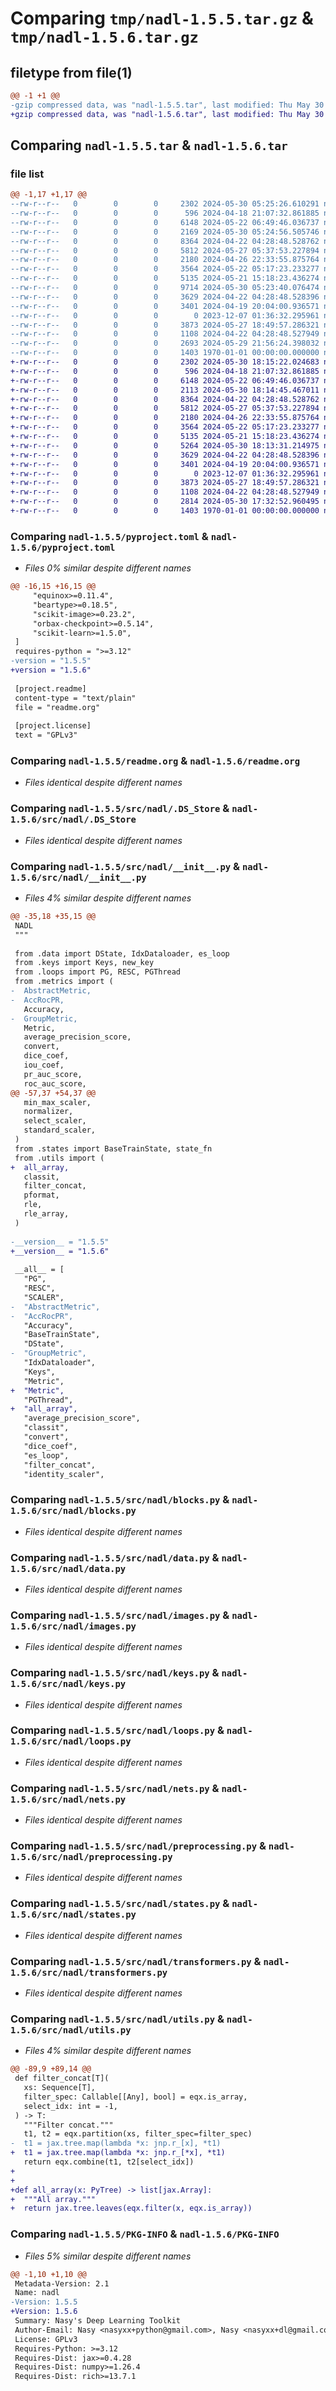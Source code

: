 # Comparing `tmp/nadl-1.5.5.tar.gz` & `tmp/nadl-1.5.6.tar.gz`

## filetype from file(1)

```diff
@@ -1 +1 @@
-gzip compressed data, was "nadl-1.5.5.tar", last modified: Thu May 30 05:25:26 2024, max compression
+gzip compressed data, was "nadl-1.5.6.tar", last modified: Thu May 30 18:15:22 2024, max compression
```

## Comparing `nadl-1.5.5.tar` & `nadl-1.5.6.tar`

### file list

```diff
@@ -1,17 +1,17 @@
--rw-r--r--   0        0        0     2302 2024-05-30 05:25:26.610291 nadl-1.5.5/pyproject.toml
--rw-r--r--   0        0        0      596 2024-04-18 21:07:32.861885 nadl-1.5.5/readme.org
--rw-r--r--   0        0        0     6148 2024-05-22 06:49:46.036737 nadl-1.5.5/src/nadl/.DS_Store
--rw-r--r--   0        0        0     2169 2024-05-30 05:24:56.505746 nadl-1.5.5/src/nadl/__init__.py
--rw-r--r--   0        0        0     8364 2024-04-22 04:28:48.528762 nadl-1.5.5/src/nadl/blocks.py
--rw-r--r--   0        0        0     5812 2024-05-27 05:37:53.227894 nadl-1.5.5/src/nadl/data.py
--rw-r--r--   0        0        0     2180 2024-04-26 22:33:55.875764 nadl-1.5.5/src/nadl/images.py
--rw-r--r--   0        0        0     3564 2024-05-22 05:17:23.233277 nadl-1.5.5/src/nadl/keys.py
--rw-r--r--   0        0        0     5135 2024-05-21 15:18:23.436274 nadl-1.5.5/src/nadl/loops.py
--rw-r--r--   0        0        0     9714 2024-05-30 05:23:40.076474 nadl-1.5.5/src/nadl/metrics.py
--rw-r--r--   0        0        0     3629 2024-04-22 04:28:48.528396 nadl-1.5.5/src/nadl/nets.py
--rw-r--r--   0        0        0     3401 2024-04-19 20:04:00.936571 nadl-1.5.5/src/nadl/preprocessing.py
--rw-r--r--   0        0        0        0 2023-12-07 01:36:32.295961 nadl-1.5.5/src/nadl/py.typed
--rw-r--r--   0        0        0     3873 2024-05-27 18:49:57.286321 nadl-1.5.5/src/nadl/states.py
--rw-r--r--   0        0        0     1108 2024-04-22 04:28:48.527949 nadl-1.5.5/src/nadl/transformers.py
--rw-r--r--   0        0        0     2693 2024-05-29 21:56:24.398032 nadl-1.5.5/src/nadl/utils.py
--rw-r--r--   0        0        0     1403 1970-01-01 00:00:00.000000 nadl-1.5.5/PKG-INFO
+-rw-r--r--   0        0        0     2302 2024-05-30 18:15:22.024683 nadl-1.5.6/pyproject.toml
+-rw-r--r--   0        0        0      596 2024-04-18 21:07:32.861885 nadl-1.5.6/readme.org
+-rw-r--r--   0        0        0     6148 2024-05-22 06:49:46.036737 nadl-1.5.6/src/nadl/.DS_Store
+-rw-r--r--   0        0        0     2113 2024-05-30 18:14:45.467011 nadl-1.5.6/src/nadl/__init__.py
+-rw-r--r--   0        0        0     8364 2024-04-22 04:28:48.528762 nadl-1.5.6/src/nadl/blocks.py
+-rw-r--r--   0        0        0     5812 2024-05-27 05:37:53.227894 nadl-1.5.6/src/nadl/data.py
+-rw-r--r--   0        0        0     2180 2024-04-26 22:33:55.875764 nadl-1.5.6/src/nadl/images.py
+-rw-r--r--   0        0        0     3564 2024-05-22 05:17:23.233277 nadl-1.5.6/src/nadl/keys.py
+-rw-r--r--   0        0        0     5135 2024-05-21 15:18:23.436274 nadl-1.5.6/src/nadl/loops.py
+-rw-r--r--   0        0        0     5264 2024-05-30 18:13:31.214975 nadl-1.5.6/src/nadl/metrics.py
+-rw-r--r--   0        0        0     3629 2024-04-22 04:28:48.528396 nadl-1.5.6/src/nadl/nets.py
+-rw-r--r--   0        0        0     3401 2024-04-19 20:04:00.936571 nadl-1.5.6/src/nadl/preprocessing.py
+-rw-r--r--   0        0        0        0 2023-12-07 01:36:32.295961 nadl-1.5.6/src/nadl/py.typed
+-rw-r--r--   0        0        0     3873 2024-05-27 18:49:57.286321 nadl-1.5.6/src/nadl/states.py
+-rw-r--r--   0        0        0     1108 2024-04-22 04:28:48.527949 nadl-1.5.6/src/nadl/transformers.py
+-rw-r--r--   0        0        0     2814 2024-05-30 17:32:52.960495 nadl-1.5.6/src/nadl/utils.py
+-rw-r--r--   0        0        0     1403 1970-01-01 00:00:00.000000 nadl-1.5.6/PKG-INFO
```

### Comparing `nadl-1.5.5/pyproject.toml` & `nadl-1.5.6/pyproject.toml`

 * *Files 0% similar despite different names*

```diff
@@ -16,15 +16,15 @@
     "equinox>=0.11.4",
     "beartype>=0.18.5",
     "scikit-image>=0.23.2",
     "orbax-checkpoint>=0.5.14",
     "scikit-learn>=1.5.0",
 ]
 requires-python = ">=3.12"
-version = "1.5.5"
+version = "1.5.6"
 
 [project.readme]
 content-type = "text/plain"
 file = "readme.org"
 
 [project.license]
 text = "GPLv3"
```

### Comparing `nadl-1.5.5/readme.org` & `nadl-1.5.6/readme.org`

 * *Files identical despite different names*

### Comparing `nadl-1.5.5/src/nadl/.DS_Store` & `nadl-1.5.6/src/nadl/.DS_Store`

 * *Files identical despite different names*

### Comparing `nadl-1.5.5/src/nadl/__init__.py` & `nadl-1.5.6/src/nadl/__init__.py`

 * *Files 4% similar despite different names*

```diff
@@ -35,18 +35,15 @@
 NADL
 """
 
 from .data import DState, IdxDataloader, es_loop
 from .keys import Keys, new_key
 from .loops import PG, RESC, PGThread
 from .metrics import (
-  AbstractMetric,
-  AccRocPR,
   Accuracy,
-  GroupMetric,
   Metric,
   average_precision_score,
   convert,
   dice_coef,
   iou_coef,
   pr_auc_score,
   roc_auc_score,
@@ -57,37 +54,37 @@
   min_max_scaler,
   normalizer,
   select_scaler,
   standard_scaler,
 )
 from .states import BaseTrainState, state_fn
 from .utils import (
+  all_array,
   classit,
   filter_concat,
   pformat,
   rle,
   rle_array,
 )
 
-__version__ = "1.5.5"
+__version__ = "1.5.6"
 
 __all__ = [
   "PG",
   "RESC",
   "SCALER",
-  "AbstractMetric",
-  "AccRocPR",
   "Accuracy",
   "BaseTrainState",
   "DState",
-  "GroupMetric",
   "IdxDataloader",
   "Keys",
   "Metric",
+  "Metric",
   "PGThread",
+  "all_array",
   "average_precision_score",
   "classit",
   "convert",
   "dice_coef",
   "es_loop",
   "filter_concat",
   "identity_scaler",
```

### Comparing `nadl-1.5.5/src/nadl/blocks.py` & `nadl-1.5.6/src/nadl/blocks.py`

 * *Files identical despite different names*

### Comparing `nadl-1.5.5/src/nadl/data.py` & `nadl-1.5.6/src/nadl/data.py`

 * *Files identical despite different names*

### Comparing `nadl-1.5.5/src/nadl/images.py` & `nadl-1.5.6/src/nadl/images.py`

 * *Files identical despite different names*

### Comparing `nadl-1.5.5/src/nadl/keys.py` & `nadl-1.5.6/src/nadl/keys.py`

 * *Files identical despite different names*

### Comparing `nadl-1.5.5/src/nadl/loops.py` & `nadl-1.5.6/src/nadl/loops.py`

 * *Files identical despite different names*

### Comparing `nadl-1.5.5/src/nadl/nets.py` & `nadl-1.5.6/src/nadl/nets.py`

 * *Files identical despite different names*

### Comparing `nadl-1.5.5/src/nadl/preprocessing.py` & `nadl-1.5.6/src/nadl/preprocessing.py`

 * *Files identical despite different names*

### Comparing `nadl-1.5.5/src/nadl/states.py` & `nadl-1.5.6/src/nadl/states.py`

 * *Files identical despite different names*

### Comparing `nadl-1.5.5/src/nadl/transformers.py` & `nadl-1.5.6/src/nadl/transformers.py`

 * *Files identical despite different names*

### Comparing `nadl-1.5.5/src/nadl/utils.py` & `nadl-1.5.6/src/nadl/utils.py`

 * *Files 4% similar despite different names*

```diff
@@ -89,9 +89,14 @@
 def filter_concat[T](
   xs: Sequence[T],
   filter_spec: Callable[[Any], bool] = eqx.is_array,
   select_idx: int = -1,
 ) -> T:
   """Filter concat."""
   t1, t2 = eqx.partition(xs, filter_spec=filter_spec)
-  t1 = jax.tree.map(lambda *x: jnp.r_[x], *t1)
+  t1 = jax.tree.map(lambda *x: jnp.r_[*x], *t1)
   return eqx.combine(t1, t2[select_idx])
+
+
+def all_array(x: PyTree) -> list[jax.Array]:
+  """All array."""
+  return jax.tree.leaves(eqx.filter(x, eqx.is_array))
```

### Comparing `nadl-1.5.5/PKG-INFO` & `nadl-1.5.6/PKG-INFO`

 * *Files 5% similar despite different names*

```diff
@@ -1,10 +1,10 @@
 Metadata-Version: 2.1
 Name: nadl
-Version: 1.5.5
+Version: 1.5.6
 Summary: Nasy's Deep Learning Toolkit
 Author-Email: Nasy <nasyxx+python@gmail.com>, Nasy <nasyxx+dl@gmail.com>, Nasy <nasyxx+git@gmail.com>
 License: GPLv3
 Requires-Python: >=3.12
 Requires-Dist: jax>=0.4.28
 Requires-Dist: numpy>=1.26.4
 Requires-Dist: rich>=13.7.1
```


